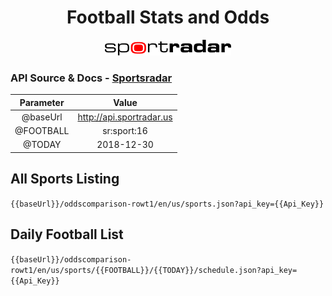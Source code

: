 <center>

# Football Stats and Odds
<img src="src\favicon.bmp"/>
</center>

### API Source & Docs - [Sportsradar](https://developer.sportradar.com/docs/read/odds/)

| Parameter | Value |
|:-----:|:------:|
| @baseUrl | http://api.sportradar.us |
| @FOOTBALL | sr:sport:16 |
| @TODAY | 2018-12-30 |

## All Sports Listing

`{{baseUrl}}/oddscomparison-rowt1/en/us/sports.json?api_key={{Api_Key}}`

## Daily Football List

`{{baseUrl}}/oddscomparison-rowt1/en/us/sports/{{FOOTBALL}}/{{TODAY}}/schedule.json?api_key={{Api_Key}}`
